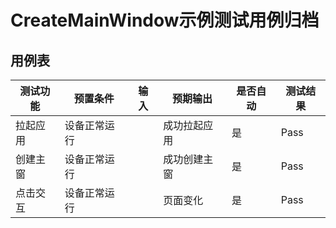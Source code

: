 # CreateMainWindow示例测试用例归档
## 用例表
| 测试功能 | 预置条件 | 输入                   | 预期输出   | 是否自动 | 测试结果 |
|------| --- |----------------------|--------| --- |------|
| 拉起应用 |设备正常运行|                      | 成功拉起应用 | 是 | Pass |
| 创建主窗 |设备正常运行|  | 成功创建主窗 | 是 | Pass |
| 点击交互 |设备正常运行|  | 页面变化   | 是 | Pass |